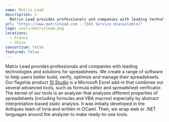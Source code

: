 ```yaml
---
name: Matrix Lead
description: > 
  Matrix Lead provides professionals and companies with leading technologies and solutions for spreadsheets. 
url: "https://www.matrixlead.com - [503 Service Unavailable]"
logo: users/matrixlead.png
locations: 
  - France
  - China
consortium: false
featured: false
---
```


Matrix Lead provides professionals and companies with leading technologies and solutions for spreadsheets. We create a range of software to help users better build, verify, optimize and manage their spreadsheets. Our flagship product [10 Studio](https://www.10studio.tech) is a Microsoft Excel add-in that combines our several advanced tools, such as formula editor and spreadsheet verificator. The kernel of our tools is an analyzer that analyzes different properties of spreadsheets (including formulas and VBA macros) especially by abstract interpretation-based static analysis. It was initially developed in the Antiques team of Inria and written in OCaml. Then, we wrap web or .NET languages around the analyzer to make ready-to-use tools.
